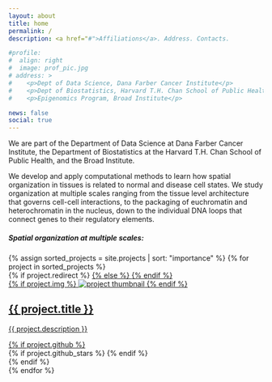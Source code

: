 ```yaml
---
layout: about
title: home
permalink: /
description: <a href="#">Affiliations</a>. Address. Contacts.

#profile:
#  align: right
#  image: prof_pic.jpg
# address: >
#    <p>Dept of Data Science, Dana Farber Cancer Institute</p>
#    <p>Dept of Biostatistics, Harvard T.H. Chan School of Public Health</p>
#    <p>Epigenomics Program, Broad Institute</p>

news: false
social: true
---
```


We are part of the Department of Data Science at Dana Farber Cancer Institute, the Department of Biostatistics at the Harvard T.H. Chan School of Public Health, and the Broad Institute.

We develop and apply computational methods to learn how spatial organization in tissues is related to normal and disease cell states. We study organization at multiple scales ranging from the tissue level architecture that governs cell-cell interactions, to the packaging of euchromatin and heterochromatin in the nucleus, down to the individual DNA loops that connect genes to their regulatory elements. 


<div class="d-flex justify-content-center">
  <h5>Spatial organization at multiple scales:</h5>
</div>

<div class="multi-scale-bar"></div>

<div class="projects grid">
<div class="row">
  {% assign sorted_projects = site.projects | sort: "importance" %}
  {% for project in sorted_projects %}
  <div class="col-sm-1 mt-3 mt-md-0">
  <div class="grid-item">
    {% if project.redirect %}
    <a href="{{ project.redirect }}" target="_blank">
    {% else %}
    <a href="{{ project.url | relative_url }}">
    {% endif %}
      <div class="card hoverable">
        {% if project.img %}
        <img src="{{ project.img | relative_url }}" alt="project thumbnail">
        {% endif %}
        <div class="card-body">
          <h2 class="card-title">{{ project.title }}</h2>
          <p class="card-text">{{ project.description }}</p>
          <div class="row ml-1 mr-1 p-0">
            {% if project.github %}
            <div class="github-icon">
              <div class="icon" data-toggle="tooltip" title="Code Repository">
                <a href="{{ project.github }}" target="_blank"><i class="fab fa-github gh-icon"></i></a>
              </div>
              {% if project.github_stars %}
              <span class="stars" data-toggle="tooltip" title="GitHub Stars">
                <i class="fas fa-star"></i>
                <span id="{{ project.github_stars }}-stars"></span>
              </span>
              {% endif %}
            </div>
            {% endif %}
          </div>
        </div>
      </div>
    </a>
  </div>
  </div>
{% endfor %}

</div>






